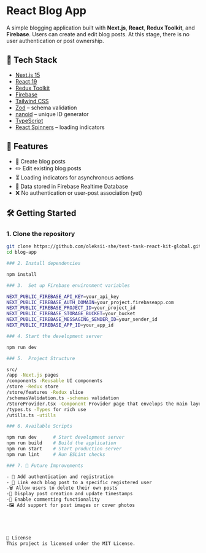 # React Blog App

A simple blogging application built with **Next.js**, **React**, **Redux Toolkit**, and **Firebase**. Users can create and edit blog posts. At this stage, there is no user authentication or post ownership.

## 🧰 Tech Stack

- [Next.js 15](https://nextjs.org/)
- [React 19](https://reactjs.org/)
- [Redux Toolkit](https://redux-toolkit.js.org/)
- [Firebase](https://firebase.google.com/)
- [Tailwind CSS](https://tailwindcss.com/)
- [Zod](https://zod.dev/) – schema validation
- [nanoid](https://github.com/ai/nanoid) – unique ID generator
- [TypeScript](https://www.typescriptlang.org/)
- [React Spinners](https://www.davidhu.io/react-spinners/) – loading indicators

## 🚀 Features

- 📄 Create blog posts
- ✏️ Edit existing blog posts
- ⏳ Loading indicators for asynchronous actions
- 💾 Data stored in Firebase Realtime Database
- ❌ No authentication or user-post association (yet)

## 🛠️ Getting Started

### 1. Clone the repository

```bash
git clone https://github.com/oleksii-she/test-task-react-kit-global.git
cd blog-app

### 2. Install dependencies

npm install

### 3.  Set up Firebase environment variables

NEXT_PUBLIC_FIREBASE_API_KEY=your_api_key
NEXT_PUBLIC_FIREBASE_AUTH_DOMAIN=your_project.firebaseapp.com
NEXT_PUBLIC_FIREBASE_PROJECT_ID=your_project_id
NEXT_PUBLIC_FIREBASE_STORAGE_BUCKET=your_bucket
NEXT_PUBLIC_FIREBASE_MESSAGING_SENDER_ID=your_sender_id
NEXT_PUBLIC_FIREBASE_APP_ID=your_app_id

### 4. Start the development server

npm run dev

### 5.  Project Structure

src/
/app -Next.js pages
/components -Reusable UI components
/store -Redux store
/store/features -Redux slice
/schemasValidation.ts -schemas validation
/StoreProvider.tsx -Component Provider page that envelops the main layout
/types.ts -Types for rich use
/utills.ts -utills

### 6. Available Scripts

npm run dev      # Start development server
npm run build    # Build the application
npm run start    # Start production server
npm run lint     # Run ESLint checks

### 7. 📌 Future Improvements

- 🔐 Add authentication and registration
- 👤 Link each blog post to a specific registered user
-🗑️ Allow users to delete their own posts
-📅 Display post creation and update timestamps
-💬 Enable commenting functionality
-🖼️ Add support for post images or cover photos





📄 License
This project is licensed under the MIT License.

```
